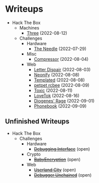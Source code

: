 # Writeups

- Hack The Box
  - Machines
    - [Three](hackthebox/starting-point/three.md) (2022-08-12)
  - Challenges
    - Hardware
      - [The Needle](hackthebox/challenges/the-needle.md) (2022-07-29)
    - Misc
      - [Compressor](hackthebox/challenges/compressor.md) (2022-08-04)
    - Web
      - [Letter Dispair](hackthebox/challenges/letter-dispair.md) (2022-08-03)
      - [Neonify](hackthebox/challenges/neonify.md) (2022-08-08)
      - [Templated](hackthebox/challenges/templated.md) (2022-08-08)
      - [petpet rcbee](hackthebox/challenges/petpet-rcbee.md) (2022-08-09)
      - [Toxic](hackthebox/challenges/toxic.md) (2022-08-11)
      - [LoveTok](hackthebox/challenges/lovetok.md) (2022-08-16)
      - [Diogenes' Rage](hackthebox/challenges/diogenes-rage.md) (2022-09-01)
      - [Phonebook](hackthebox/challenges/phonebook.md) (2022-09-09)

## Unfinished Writeups

- Hack The Box
  - Challenges
    - Hardware
      - [~~Debugging Interface~~](hackthebox/challenges/debugging-interface.md) (open)
    - Crypto
      - [~~BabyEncryption~~](hackthebox/challenges/babyencryption.md) (open)
    - Web
      - [~~Userland City~~](hackthebox/challenges/userland-city.md) (open)
      - [~~Debugger Unchained~~](hackthebox/challenges/debugger-unchained.md) (open)